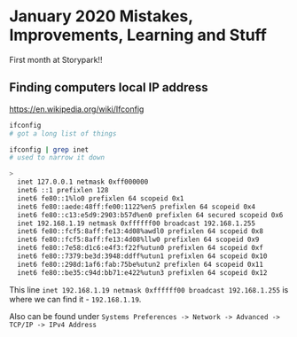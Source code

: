 # January 2020 Mistakes, Improvements, Learning and Stuff

First month at Storypark!!

## Finding computers local IP address

<https://en.wikipedia.org/wiki/Ifconfig>

```bash
ifconfig
# got a long list of things

ifconfig | grep inet
# used to narrow it down

>
  inet 127.0.0.1 netmask 0xff000000
  inet6 ::1 prefixlen 128
  inet6 fe80::1%lo0 prefixlen 64 scopeid 0x1
  inet6 fe80::aede:48ff:fe00:1122%en5 prefixlen 64 scopeid 0x4
  inet6 fe80::c13:e5d9:2903:b57d%en0 prefixlen 64 secured scopeid 0x6
  inet 192.168.1.19 netmask 0xffffff00 broadcast 192.168.1.255
  inet6 fe80::fcf5:8aff:fe13:4d08%awdl0 prefixlen 64 scopeid 0x8
  inet6 fe80::fcf5:8aff:fe13:4d08%llw0 prefixlen 64 scopeid 0x9
  inet6 fe80::7e58:d1c6:e4f3:f22f%utun0 prefixlen 64 scopeid 0xf
  inet6 fe80::7379:be3d:3948:ddff%utun1 prefixlen 64 scopeid 0x10
  inet6 fe80::298d:1af6:fab:75be%utun2 prefixlen 64 scopeid 0x11
  inet6 fe80::be35:c94d:bb71:e422%utun3 prefixlen 64 scopeid 0x12
```

This line `inet 192.168.1.19 netmask 0xffffff00 broadcast 192.168.1.255` is where we can find it - `192.168.1.19`.

Also can be found under `Systems Preferences -> Network -> Advanced -> TCP/IP -> IPv4 Address`
